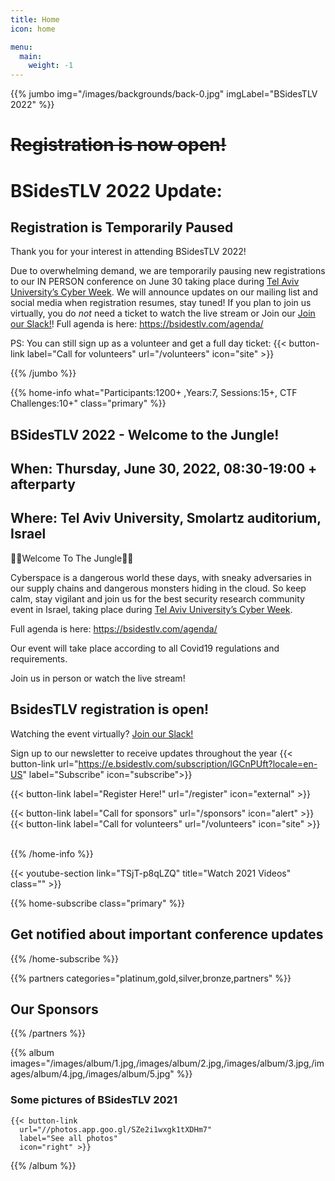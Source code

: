 ```yaml
---
title: Home
icon: home

menu:
  main:
    weight: -1
---
```


{{% jumbo img="/images/backgrounds/back-0.jpg" imgLabel="BSidesTLV 2022" %}}

# ~~Registration is now open!~~

# BSidesTLV 2022 Update: 
## Registration is Temporarily Paused 
Thank you for your interest in attending BSidesTLV 2022! 

Due to overwhelming demand, we are temporarily pausing new  registrations to our IN PERSON conference on June 30 taking place during [Tel Aviv University’s Cyber Week](https://cyberweek.tau.ac.il/). 
We will announce updates on our mailing list and social media when registration resumes, stay tuned! 
If you plan to join us virtually, you do *not* need a ticket to watch the live stream or Join our [Join our Slack!](https://slack.bsidstlv.com)!
Full agenda is here: https://bsidestlv.com/agenda/

PS: You can still sign up as a volunteer and get a full day ticket: {{< button-link label="Call for volunteers" url="/volunteers" icon="site" >}}

{{% /jumbo %}}

{{% home-info what="Participants:1200+ ,Years:7, Sessions:15+, CTF Challenges:10+" class="primary" %}}

## BSidesTLV 2022 - Welcome to the Jungle!

## When: Thursday, June 30, 2022, 08:30-19:00 + afterparty

## Where: Tel Aviv University, Smolartz auditorium, Israel

🌴🐯Welcome To The Jungle🌴🦁

Cyberspace is a dangerous world these days, with sneaky adversaries in our supply chains and dangerous monsters hiding in the cloud. So keep calm, stay vigilant and join us for the best security research community event in Israel, taking place during [Tel Aviv University’s Cyber Week](https://cyberweek.tau.ac.il/).

Full agenda is here: https://bsidestlv.com/agenda/

Our event will take place according to all Covid19 regulations and requirements.

Join us in person or watch the live stream!

## BsidesTLV registration is open!

Watching the event virtually? [Join our Slack!](https://slack.bsidstlv.com)

Sign up to our newsletter to receive updates throughout the year
{{< button-link url="https://e.bsidestlv.com/subscription/lGCnPUft?locale=en-US" label="Subscribe" icon="subscribe">}}

{{< button-link label="Register Here!" url="/register" icon="external" >}}
<!-- {{< button-link label="Call for speakers" url="https://cfp.bsidestlv.com" icon="cfp" >}} -->
{{< button-link label="Call for sponsors" url="/sponsors" icon="alert" >}}
{{< button-link label="Call for volunteers" url="/volunteers" icon="site" >}}
&nbsp;
&nbsp;

{{% /home-info %}}

{{< youtube-section link="TSjT-p8qLZQ" title="Watch 2021 Videos" class="" >}}

{{% home-subscribe  class="primary" %}}

## Get notified about important conference updates

{{% /home-subscribe %}}

{{% partners categories="platinum,gold,silver,bronze,partners" %}}

## Our Sponsors

{{% /partners %}}

{{% album images="/images/album/1.jpg,/images/album/2.jpg,/images/album/3.jpg,/images/album/4.jpg,/images/album/5.jpg" %}}

### Some pictures of **BSidesTLV 2021**

    {{< button-link
      url="//photos.app.goo.gl/SZe2i1wxgk1tXDHm7"
      label="See all photos"
      icon="right" >}}

{{% /album  %}}

